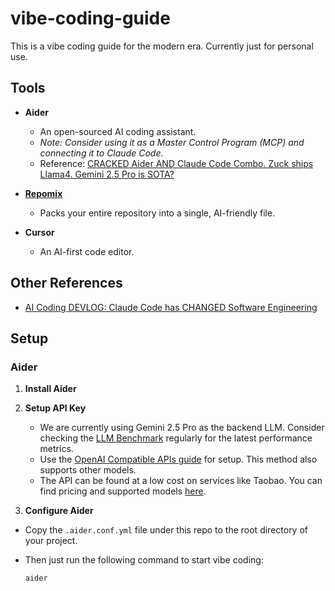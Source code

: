 # vibe-coding-guide

This is a vibe coding guide for the modern era. Currently just for personal use.

## Tools

-   **Aider**
    -   An open-sourced AI coding assistant.
    -   *Note: Consider using it as a Master Control Program (MCP) and connecting it to Claude Code.*
    -   Reference: [CRACKED Aider AND Claude Code Combo. Zuck ships Llama4. Gemini 2.5 Pro is SOTA?](https://www.youtube.com/watch?v=QzZ97noEapA)

-   **[Repomix](https://github.com/yamadashy/repomix)**
    -   Packs your entire repository into a single, AI-friendly file.

-   **Cursor**
    -   An AI-first code editor.

## Other References

-   [AI Coding DEVLOG: Claude Code has CHANGED Software Engineering](https://www.youtube.com/watch?v=d-SyGA0Avtw)

## Setup

### Aider

1.  **Install Aider**

2.  **Setup API Key**
    -   We are currently using Gemini 2.5 Pro as the backend LLM. Consider checking the [LLM Benchmark](https://artificialanalysis.ai/) regularly for the latest performance metrics.
    -   Use the [OpenAI Compatible APIs guide](https://aider.chat/docs/llms/openai-compat.html) for setup. This method also supports other models.
    -   The API can be found at a low cost on services like Taobao. You can find pricing and supported models [here](https://www.chataiapi.com/pricing).

3.  **Configure Aider**

-   Copy the `.aider.conf.yml` file under this repo to the root directory of your project.

- Then just run the following command to start vibe coding:

    ```shell
    aider
    ```